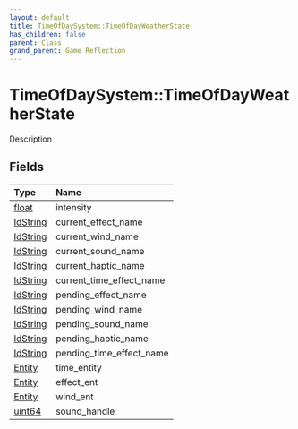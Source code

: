 ```yaml
---
layout: default
title: TimeOfDaySystem::TimeOfDayWeatherState
has_children: false
parent: Class
grand_parent: Game Reflection
---
```

# TimeOfDaySystem::TimeOfDayWeatherState
Description 

## Fields

| Type | Name |
|:----------|:--------------|
| [float](/riftbreaker-wiki/docs/game-reflection/components/float/) | intensity |
| [IdString](/riftbreaker-wiki/docs/game-reflection/components/id_string/) | current_effect_name |
| [IdString](/riftbreaker-wiki/docs/game-reflection/components/id_string/) | current_wind_name |
| [IdString](/riftbreaker-wiki/docs/game-reflection/components/id_string/) | current_sound_name |
| [IdString](/riftbreaker-wiki/docs/game-reflection/components/id_string/) | current_haptic_name |
| [IdString](/riftbreaker-wiki/docs/game-reflection/components/id_string/) | current_time_effect_name |
| [IdString](/riftbreaker-wiki/docs/game-reflection/components/id_string/) | pending_effect_name |
| [IdString](/riftbreaker-wiki/docs/game-reflection/components/id_string/) | pending_wind_name |
| [IdString](/riftbreaker-wiki/docs/game-reflection/components/id_string/) | pending_sound_name |
| [IdString](/riftbreaker-wiki/docs/game-reflection/components/id_string/) | pending_haptic_name |
| [IdString](/riftbreaker-wiki/docs/game-reflection/components/id_string/) | pending_time_effect_name |
| [Entity](/riftbreaker-wiki/docs/game-reflection/classes/entity/) | time_entity |
| [Entity](/riftbreaker-wiki/docs/game-reflection/classes/entity/) | effect_ent |
| [Entity](/riftbreaker-wiki/docs/game-reflection/classes/entity/) | wind_ent |
| [uint64](/riftbreaker-wiki/docs/game-reflection/components/uint64/) | sound_handle |

